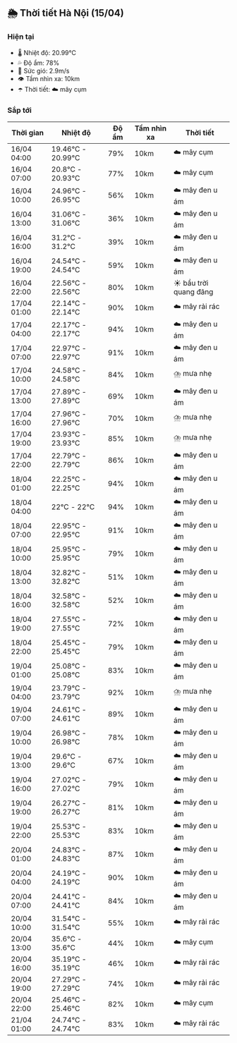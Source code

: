 ## 🌦️ Thời tiết Hà Nội (15/04)

### Hiện tại

- 🌡️ Nhiệt độ: 20.99℃
- 💦 Độ ẩm: 78%
- 💨 Sức gió: 2.9m/s
- 👁️ Tầm nhìn xa: 10km
- ☂️ Thời tiết: ☁️ mây cụm

### Sắp tới

| Thời gian | Nhiệt độ | Độ ẩm | Tầm nhìn xa | Thời tiết |
| --- | --- | --- | --- | --- |
| 16/04 04:00 | 19.46℃ - 20.99℃ | 79% | 10km | ☁️ mây cụm |
| 16/04 07:00 | 20.8℃ - 20.93℃ | 77% | 10km | ☁️ mây cụm |
| 16/04 10:00 | 24.96℃ - 26.95℃ | 56% | 10km | ☁️ mây đen u ám |
| 16/04 13:00 | 31.06℃ - 31.06℃ | 36% | 10km | ☁️ mây đen u ám |
| 16/04 16:00 | 31.2℃ - 31.2℃ | 39% | 10km | ☁️ mây đen u ám |
| 16/04 19:00 | 24.54℃ - 24.54℃ | 59% | 10km | ☁️ mây đen u ám |
| 16/04 22:00 | 22.56℃ - 22.56℃ | 80% | 10km | ☀️ bầu trời quang đãng |
| 17/04 01:00 | 22.14℃ - 22.14℃ | 90% | 10km | ☁️ mây rải rác |
| 17/04 04:00 | 22.17℃ - 22.17℃ | 94% | 10km | ☁️ mây đen u ám |
| 17/04 07:00 | 22.97℃ - 22.97℃ | 91% | 10km | ☁️ mây đen u ám |
| 17/04 10:00 | 24.58℃ - 24.58℃ | 84% | 10km | ⛈️ mưa nhẹ |
| 17/04 13:00 | 27.89℃ - 27.89℃ | 69% | 10km | ☁️ mây đen u ám |
| 17/04 16:00 | 27.96℃ - 27.96℃ | 70% | 10km | ⛈️ mưa nhẹ |
| 17/04 19:00 | 23.93℃ - 23.93℃ | 85% | 10km | ⛈️ mưa nhẹ |
| 17/04 22:00 | 22.79℃ - 22.79℃ | 86% | 10km | ☁️ mây đen u ám |
| 18/04 01:00 | 22.25℃ - 22.25℃ | 94% | 10km | ☁️ mây đen u ám |
| 18/04 04:00 | 22℃ - 22℃ | 94% | 10km | ☁️ mây đen u ám |
| 18/04 07:00 | 22.95℃ - 22.95℃ | 91% | 10km | ☁️ mây đen u ám |
| 18/04 10:00 | 25.95℃ - 25.95℃ | 79% | 10km | ☁️ mây đen u ám |
| 18/04 13:00 | 32.82℃ - 32.82℃ | 51% | 10km | ☁️ mây đen u ám |
| 18/04 16:00 | 32.58℃ - 32.58℃ | 52% | 10km | ☁️ mây đen u ám |
| 18/04 19:00 | 27.55℃ - 27.55℃ | 72% | 10km | ☁️ mây đen u ám |
| 18/04 22:00 | 25.45℃ - 25.45℃ | 79% | 10km | ☁️ mây đen u ám |
| 19/04 01:00 | 25.08℃ - 25.08℃ | 83% | 10km | ☁️ mây đen u ám |
| 19/04 04:00 | 23.79℃ - 23.79℃ | 92% | 10km | ⛈️ mưa nhẹ |
| 19/04 07:00 | 24.61℃ - 24.61℃ | 89% | 10km | ☁️ mây đen u ám |
| 19/04 10:00 | 26.98℃ - 26.98℃ | 78% | 10km | ☁️ mây đen u ám |
| 19/04 13:00 | 29.6℃ - 29.6℃ | 67% | 10km | ☁️ mây đen u ám |
| 19/04 16:00 | 27.02℃ - 27.02℃ | 79% | 10km | ☁️ mây đen u ám |
| 19/04 19:00 | 26.27℃ - 26.27℃ | 81% | 10km | ☁️ mây đen u ám |
| 19/04 22:00 | 25.53℃ - 25.53℃ | 83% | 10km | ☁️ mây đen u ám |
| 20/04 01:00 | 24.83℃ - 24.83℃ | 87% | 10km | ☁️ mây đen u ám |
| 20/04 04:00 | 24.19℃ - 24.19℃ | 90% | 10km | ☁️ mây đen u ám |
| 20/04 07:00 | 24.41℃ - 24.41℃ | 84% | 10km | ☁️ mây đen u ám |
| 20/04 10:00 | 31.54℃ - 31.54℃ | 55% | 10km | ☁️ mây rải rác |
| 20/04 13:00 | 35.6℃ - 35.6℃ | 44% | 10km | ☁️ mây cụm |
| 20/04 16:00 | 35.19℃ - 35.19℃ | 46% | 10km | ☁️ mây rải rác |
| 20/04 19:00 | 27.29℃ - 27.29℃ | 74% | 10km | ☁️ mây rải rác |
| 20/04 22:00 | 25.46℃ - 25.46℃ | 82% | 10km | ☁️ mây cụm |
| 21/04 01:00 | 24.74℃ - 24.74℃ | 83% | 10km | ☁️ mây rải rác |

